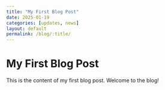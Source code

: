 ```yaml
---
title: "My First Blog Post"
date: 2025-01-19
categories: [updates, news]
layout: default
permalink: /blog/:title/
---
```


# My First Blog Post

This is the content of my first blog post. Welcome to the blog!
